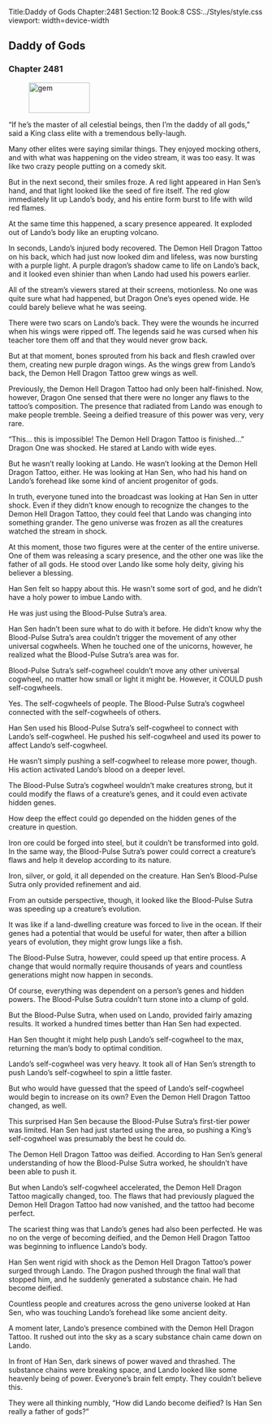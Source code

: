 Title:Daddy of Gods 
Chapter:2481 
Section:12 
Book:8 
CSS:../Styles/style.css 
viewport: width=device-width
  
## Daddy of Gods
### Chapter 2481 
<figure>
	<img src="../Images/gem.gif" alt="gem" id="gem" width="120" height="60" />
</figure>
  

  
  “If he’s the master of all celestial beings, then I’m the daddy of all gods,” said a King class elite with a tremendous belly-laugh.

Many other elites were saying similar things. They enjoyed mocking others, and with what was happening on the video stream, it was too easy. It was like two crazy people putting on a comedy skit.

But in the next second, their smiles froze. A red light appeared in Han Sen’s hand, and that light looked like the seed of fire itself. The red glow immediately lit up Lando’s body, and his entire form burst to life with wild red flames.

At the same time this happened, a scary presence appeared. It exploded out of Lando’s body like an erupting volcano.

In seconds, Lando’s injured body recovered. The Demon Hell Dragon Tattoo on his back, which had just now looked dim and lifeless, was now bursting with a purple light. A purple dragon’s shadow came to life on Lando’s back, and it looked even shinier than when Lando had used his powers earlier.

All of the stream’s viewers stared at their screens, motionless. No one was quite sure what had happened, but Dragon One’s eyes opened wide. He could barely believe what he was seeing.

There were two scars on Lando’s back. They were the wounds he incurred when his wings were ripped off. The legends said he was cursed when his teacher tore them off and that they would never grow back.

But at that moment, bones sprouted from his back and flesh crawled over them, creating new purple dragon wings. As the wings grew from Lando’s back, the Demon Hell Dragon Tattoo grew wings as well.

Previously, the Demon Hell Dragon Tattoo had only been half-finished. Now, however, Dragon One sensed that there were no longer any flaws to the tattoo’s composition. The presence that radiated from Lando was enough to make people tremble. Seeing a deified treasure of this power was very, very rare.

“This… this is impossible! The Demon Hell Dragon Tattoo is finished…” Dragon One was shocked. He stared at Lando with wide eyes.

But he wasn’t really looking at Lando. He wasn’t looking at the Demon Hell Dragon Tattoo, either. He was looking at Han Sen, who had his hand on Lando’s forehead like some kind of ancient progenitor of gods.

In truth, everyone tuned into the broadcast was looking at Han Sen in utter shock. Even if they didn’t know enough to recognize the changes to the Demon Hell Dragon Tattoo, they could feel that Lando was changing into something grander. The geno universe was frozen as all the creatures watched the stream in shock.

At this moment, those two figures were at the center of the entire universe. One of them was releasing a scary presence, and the other one was like the father of all gods. He stood over Lando like some holy deity, giving his believer a blessing.

Han Sen felt so happy about this. He wasn’t some sort of god, and he didn’t have a holy power to imbue Lando with.

He was just using the Blood-Pulse Sutra’s area.

Han Sen hadn’t been sure what to do with it before. He didn’t know why the Blood-Pulse Sutra’s area couldn’t trigger the movement of any other universal cogwheels. When he touched one of the unicorns, however, he realized what the Blood-Pulse Sutra’s area was for.

Blood-Pulse Sutra’s self-cogwheel couldn’t move any other universal cogwheel, no matter how small or light it might be. However, it COULD push self-cogwheels.

Yes. The self-cogwheels of people. The Blood-Pulse Sutra’s cogwheel connected with the self-cogwheels of others.

Han Sen used his Blood-Pulse Sutra’s self-cogwheel to connect with Lando’s self-cogwheel. He pushed his self-cogwheel and used its power to affect Lando’s self-cogwheel.

He wasn’t simply pushing a self-cogwheel to release more power, though. His action activated Lando’s blood on a deeper level.

The Blood-Pulse Sutra’s cogwheel wouldn’t make creatures strong, but it could modify the flaws of a creature’s genes, and it could even activate hidden genes.

How deep the effect could go depended on the hidden genes of the creature in question.

Iron ore could be forged into steel, but it couldn’t be transformed into gold. In the same way, the Blood-Pulse Sutra’s power could correct a creature’s flaws and help it develop according to its nature.

Iron, silver, or gold, it all depended on the creature. Han Sen’s Blood-Pulse Sutra only provided refinement and aid.

From an outside perspective, though, it looked like the Blood-Pulse Sutra was speeding up a creature’s evolution.

It was like if a land-dwelling creature was forced to live in the ocean. If their genes had a potential that would be useful for water, then after a billion years of evolution, they might grow lungs like a fish.

The Blood-Pulse Sutra, however, could speed up that entire process. A change that would normally require thousands of years and countless generations might now happen in seconds.

Of course, everything was dependent on a person’s genes and hidden powers. The Blood-Pulse Sutra couldn’t turn stone into a clump of gold.

But the Blood-Pulse Sutra, when used on Lando, provided fairly amazing results. It worked a hundred times better than Han Sen had expected.

Han Sen thought it might help push Lando’s self-cogwheel to the max, returning the man’s body to optimal condition.

Lando’s self-cogwheel was very heavy. It took all of Han Sen’s strength to push Lando’s self-cogwheel to spin a little faster.

But who would have guessed that the speed of Lando’s self-cogwheel would begin to increase on its own? Even the Demon Hell Dragon Tattoo changed, as well.

This surprised Han Sen because the Blood-Pulse Sutra’s first-tier power was limited. Han Sen had just started using the area, so pushing a King’s self-cogwheel was presumably the best he could do.

The Demon Hell Dragon Tattoo was deified. According to Han Sen’s general understanding of how the Blood-Pulse Sutra worked, he shouldn’t have been able to push it.

But when Lando’s self-cogwheel accelerated, the Demon Hell Dragon Tattoo magically changed, too. The flaws that had previously plagued the Demon Hell Dragon Tattoo had now vanished, and the tattoo had become perfect.

The scariest thing was that Lando’s genes had also been perfected. He was no on the verge of becoming deified, and the Demon Hell Dragon Tattoo was beginning to influence Lando’s body.

Han Sen went rigid with shock as the Demon Hell Dragon Tattoo’s power surged through Lando. The Dragon pushed through the final wall that stopped him, and he suddenly generated a substance chain. He had become deified.

Countless people and creatures across the geno universe looked at Han Sen, who was touching Lando’s forehead like some ancient deity.

A moment later, Lando’s presence combined with the Demon Hell Dragon Tattoo. It rushed out into the sky as a scary substance chain came down on Lando.

In front of Han Sen, dark sinews of power waved and thrashed. The substance chains were breaking space, and Lando looked like some heavenly being of power. Everyone’s brain felt empty. They couldn’t believe this.

They were all thinking numbly, “How did Lando become deified? Is Han Sen really a father of gods?”
